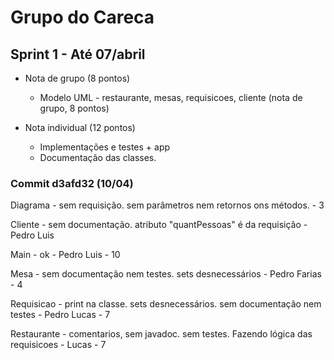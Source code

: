 # Grupo do Careca

## Sprint 1 - Até 07/abril
  - Nota de grupo (8 pontos)
    - Modelo UML - restaurante, mesas, requisicoes, cliente (nota de grupo, 8 pontos)
	
  - Nota individual (12 pontos)
    - Implementações e testes + app
    - Documentação das classes.

### Commit d3afd32 (10/04)
Diagrama - sem requisição. sem parâmetros nem retornos ons métodos. - 3

Cliente - sem documentação. atributo "quantPessoas" é da requisição - Pedro Luis 

Main - ok - Pedro Luis - 10

Mesa - sem documentação nem testes. sets desnecessários - Pedro Farias - 4

Requisicao - print na classe. sets desnecessários. sem documentação nem testes - Pedro Lucas - 7

Restaurante - comentarios, sem javadoc. sem testes. Fazendo lógica das requisicoes - Lucas  - 7
